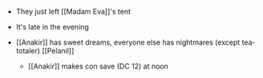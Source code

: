 - They just left [[Madam Eva]]'s tent
- It's late in the evening

- [[Anakir]] has sweet dreams, everyone else has nightmares (except tea-totaler) [[Pelanil]]
	- [[Anakir]] makes con save (DC 12) at noon
